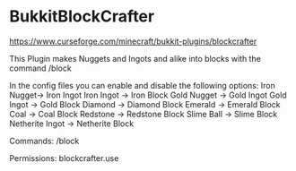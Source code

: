 # BukkitBlockCrafter
https://www.curseforge.com/minecraft/bukkit-plugins/blockcrafter

This Plugin makes Nuggets and Ingots and alike into blocks with the command /block


In the config files you can enable and disable the following options:
Iron Nugget-> Iron Ingot
Iron Ingot -> Iron Block
Gold Nugget -> Gold Ingot
Gold Ingot -> Gold Block
Diamond -> Diamond Block
Emerald -> Emerald Block
Coal -> Coal Block
Redstone -> Redstone Block
Slime Ball -> Slime Block
Netherite Ingot -> Netherite Block

Commands:
/block

Permissions:
blockcrafter.use
